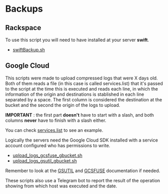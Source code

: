 # Backups

## Rackspace

To use this script you will need to have installed at your server **swift**.

* [swiftBackup.sh](https://github.com/JustDevNull/JustScripts/blob/master/Backups/swiftBackup.sh)

## Google Cloud

This scripts were made to upload compressed logs that were X days old. Both of them reads a file (in this case is called services.list) that it's passed to the script at the time this is executed and reads each line, in which the information of the origin and destinations is stablished in each line separated by a space. The first column is considered the destination at the bucket and the second the origin of the logs to upload.

**IMPORTANT** : the first part **doesn't** have to start with a slash, and both columns **never** have to finish with a slash either.

You can check [services.list](https://github.com/JustDevNull/JustScripts/blob/master/Backups/services.list) to see an example.

Logically the servers need the Google Cloud SDK installed with a service account configured who has permissions to write.

* [upload_logs_gcsfuse_gbucket.sh](https://github.com/JustDevNull/JustScripts/blob/master/Backups/upload_logs_gcsfuse_gbucket.sh)
* [upload_logs_gsutil_gbucket.sh](https://github.com/JustDevNull/JustScripts/blob/master/Backups/upload_logs_gsutil_gbucket.sh)

Remember to look at the [GSUTIL](https://cloud.google.com/storage/docs/gsutil) and [GCSFUSE](https://cloud.google.com/storage/docs/gcs-fuse) documentation if needed.

These scripts also use a Telegram bot to report the result of the operation showing from which host was executed and the date.
